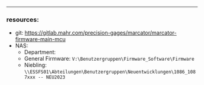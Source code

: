 
---
### resources:
- git: https://gitlab.mahr.com/precision-gages/marcator/marcator-firmware-main-mcu
- NAS: 
	- Department: 
	- General Firmware: `V:\Benutzergruppen\Firmware_Software\Firmware`
	- Niebling: `\\ESSFS01\Abteilungen\Benutzergruppen\Neuentwicklungen\1086_1087xxx -- NEU2023`


